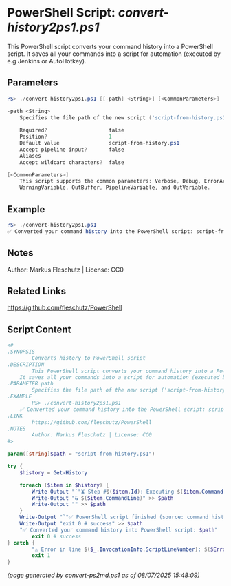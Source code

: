 PowerShell Script: *convert-history2ps1.ps1*
===================================

This PowerShell script converts your command history into a PowerShell script.
It saves all your commands into a script for automation (executed by e.g Jenkins or AutoHotkey).

Parameters
----------
```powershell
PS> ./convert-history2ps1.ps1 [[-path] <String>] [<CommonParameters>]

-path <String>
    Specifies the file path of the new script ('script-from-history.ps1' by default)
    
    Required?                    false
    Position?                    1
    Default value                script-from-history.ps1
    Accept pipeline input?       false
    Aliases                      
    Accept wildcard characters?  false

[<CommonParameters>]
    This script supports the common parameters: Verbose, Debug, ErrorAction, ErrorVariable, WarningAction, 
    WarningVariable, OutBuffer, PipelineVariable, and OutVariable.
```

Example
-------
```powershell
PS> ./convert-history2ps1.ps1
✅ Converted your command history into the PowerShell script: script-from-history.ps1

```

Notes
-----
Author: Markus Fleschutz | License: CC0

Related Links
-------------
https://github.com/fleschutz/PowerShell

Script Content
--------------
```powershell
<#
.SYNOPSIS
        Converts history to PowerShell script
.DESCRIPTION
        This PowerShell script converts your command history into a PowerShell script.
	It saves all your commands into a script for automation (executed by e.g Jenkins or AutoHotkey).
.PARAMETER path
        Specifies the file path of the new script ('script-from-history.ps1' by default)
.EXAMPLE
        PS> ./convert-history2ps1.ps1
	✅ Converted your command history into the PowerShell script: script-from-history.ps1
.LINK
        https://github.com/fleschutz/PowerShell
.NOTES
        Author: Markus Fleschutz | License: CC0
#>

param([string]$path = "script-from-history.ps1")

try {
	$history = Get-History

	foreach ($item in $history) {
		Write-Output "`"⏳ Step #$($item.Id): Executing $($item.CommandLine) ...`"" >> $path
		Write-Output "& $($item.CommandLine)" >> $path
		Write-Output "" >> $path
	}
	Write-Output "`"✅ PowerShell script finished (source: command history of $($env:USERNAME) on $($env:COMPUTERNAME)).`"" >> $path
	Write-Output "exit 0 # success" >> $path
	"✅ Converted your command history into PowerShell script: $path"
        exit 0 # success
} catch {
        "⚠️ Error in line $($_.InvocationInfo.ScriptLineNumber): $($Error[0])"
        exit 1
}
```

*(page generated by convert-ps2md.ps1 as of 08/07/2025 15:48:09)*

